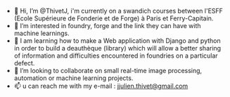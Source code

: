 - 👋 Hi, I’m @ThivetJ, i'm currently on a swandich courses between l'ESFF (Ecole Supérieure de Fonderie et de Forge) à Paris et Ferry-Capitain.
- 👀 I’m interested in foundry, forge and the link they can have with machine learnings.
- 🌱 I am learning how to make a Web application with Django and python in order to build a deauthèque (library) 
which will allow a better sharing of information and difficulties encountered in foundries on a particular defect.
- 💞️ I’m looking to collaborate on small real-time image processing, automation or machine learning projects.
- 📫 u can reach me with my e-mail : jjulien.thivet@gmail.com

<!---
ThivetJ/ThivetJ is a ✨ special ✨ repository because its `README.md` (this file) appears on your GitHub profile.
You can click the Preview link to take a look at your changes.
--->
